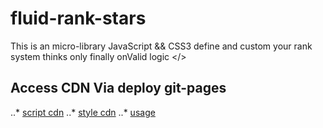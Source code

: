 # fluid-rank-stars
This is an micro-library JavaScript &amp;&amp; CSS3 define and custom your rank system thinks only finally onValid logic &lt;/> 

## Access CDN Via deploy git-pages

..* [script cdn](https://orivoir.github.io/fluid-rank-stars/fluid-rank-stars/script.js)
..* [style cdn](https://orivoir.github.io/fluid-rank-stars/fluid-rank-stars/style.css)
..* [usage](https://orivoir.github.io/fluid-rank-stars/usage/index.html)
        
  

